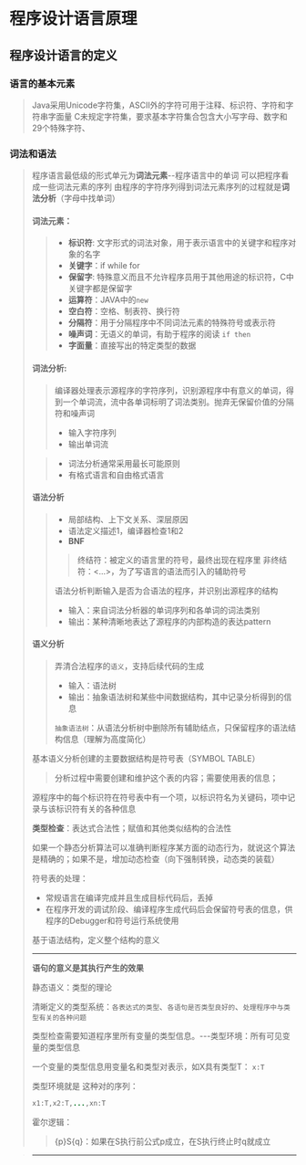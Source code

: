 # 程序设计语言原理



 ##  程序设计语言的定义



 ### 语言的基本元素
> Java采用Unicode字符集，ASCII外的字符可用于注释、标识符、字符和字符串字面量 
> C未规定字符集，要求基本字符集合包含大小写字母、数字和29个特殊字符、





### 词法和语法
> 程序语言最低级的形式单元为**词法元素**--程序语言中的单词
> 可以把程序看成一些词法元素的序列
> 由程序的字符序列得到词法元素序列的过程就是**词法分析**（字母中找单词）
>
> #### 词法元素：
>
> > - **标识符**: 文字形式的词法对象，用于表示语言中的关键字和程序对象的名字
> > - **关键字**：if while for
> > - **保留字**: 特殊意义而且不允许程序员用于其他用途的标识符，C中关键字都是保留字
> > - **运算符**：JAVA中的`new`
> > - **空白符**：空格、制表符、换行符
> > - **分隔符**：用于分隔程序中不同词法元素的特殊符号或表示符
> > - **噪声词**：无语义的单词，有助于程序的阅读 `if then`
> > - **字面量**：直接写出的特定类型的数据
>
> 
>
> #### 词法分析:
>
> > 编译器处理表示源程序的字符序列，识别源程序中有意义的单词，得到一个单词流，流中各单词标明了词法类别。抛弃无保留价值的分隔符和噪声词
> >
> > - 输入字符序列
> >- 输出单词流
>
> 
>
> > - 词法分析通常采用最长可能原则
> >- 有格式语言和自由格式语言
>
> 
>
> #### 语法分析
>
> > - 局部结构、上下文关系、深层原因
> > - 语法定义描述1，编译器检查1和2
> > - **BNF**
> > > 终结符：被定义的语言里的符号，最终出现在程序里
> > > 非终结符：<...>，为了写语言的语法而引入的辅助符号 
> >
> > 
> >
> > 语法分析判断输入是否为合语法的程序，并识别出源程序的结构
> >
> > 
> >
> > - 输入：来自词法分析器的单词序列和各单词的词法类别
> > - 输出：某种清晰地表达了源程序的内部构造的表达pattern
>
> 
>
> #### 语义分析
>
> > 弄清合法程序的`语义`，支持后续代码的生成
> >
> > - 输入：语法树
> > - 输出：抽象语法树和某些中间数据结构，其中记录分析得到的信息
> >
> > `抽象语法树`：从语法分析树中删除所有辅助结点，只保留程序的语法结构信息（理解为高度简化）
>
> 基本语义分析创建的主要数据结构是符号表（SYMBOL TABLE）
>
> >  分析过程中需要创建和维护这个表的内容；需要使用表的信息；
>
> 源程序中的每个标识符在符号表中有一个项，以标识符名为关键码，项中记录与该标识符有关的各种信息
>
> **类型检查**：表达式合法性；赋值和其他类似结构的合法性
>
> 如果一个静态分析算法可以准确判断程序某方面的动态行为，就说这个算法是精确的；如果不是，增加动态检查（向下强制转换，动态类的装载）
>
> 符号表的处理：
>
> - 常规语言在编译完成并且生成目标代码后，丢掉
> - 在程序开发的调试阶段、编译程序生成代码后会保留符号表的信息，供程序的Debugger和符号运行系统使用
>
> 基于语法结构，定义整个结构的意义
>
> ****
>
> **语句的意义是其执行产生的效果**
>
> 静态语义：类型的理论
>
> 清晰定义的类型系统：`各表达式的类型`、`各语句是否类型良好的`、`处理程序中与类型有关的各种问题`
>
> 类型检查需要知道程序里所有变量的类型信息。---类型环境：所有可见变量的类型信息
>
> 一个变量的类型信息用变量名和类型对表示，如X具有类型T： `x:T`
>
> 类型环境就是 这种对的序列：
>
> ```java
> x1:T,x2:T,...,xn:T
> ```
>
> 霍尔逻辑：
>
> > {p}S{q}：如果在S执行前公式p成立，在S执行终止时q就成立











> ****



